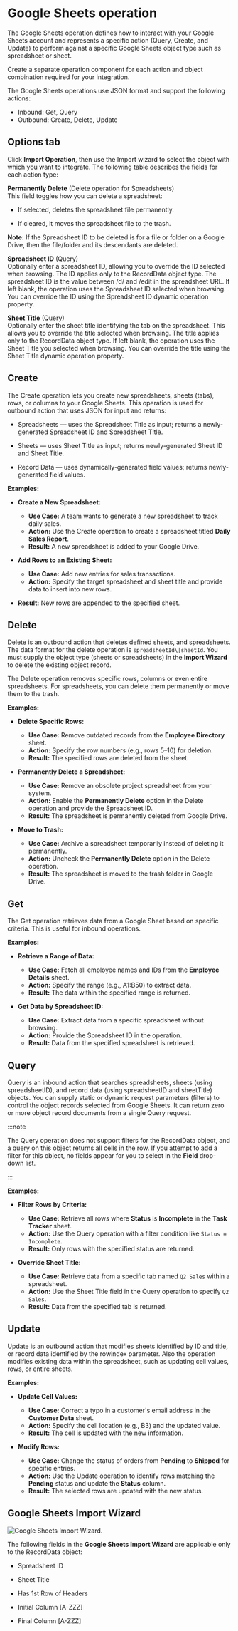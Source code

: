 # Google Sheets operation 

<head>
  <meta name="guidename" content="Integration"/>
  <meta name="context" content="GUID-542afcd0-ad2d-4c8f-8899-819a5a32873e"/>
</head>

The Google Sheets operation defines how to interact with your Google Sheets account and represents a specific action \(Query, Create, and Update\) to perform against a specific Google Sheets object type such as spreadsheet or sheet.

Create a separate operation component for each action and object combination required for your integration.

The Google Sheets operations use JSON format and support the following actions:

-   Inbound: Get, Query
-   Outbound: Create, Delete, Update


## **Options** tab 

Click **Import Operation**, then use the Import wizard to select the object with which you want to integrate. The following table describes the fields for each action type:



**Permanently Delete** \(Delete operation for Spreadsheets\)  
 This field toggles how you can delete a spreadsheet:

  -   If selected, deletes the spreadsheet file permanently.

 -   If cleared, it moves the spreadsheet file to the trash.


 **Note:** If the Spreadsheet ID to be deleted is for a file or folder on a Google Drive, then the file/folder and its descendants are deleted.

**Spreadsheet ID** \(Query\)  
 Optionally enter a spreadsheet ID, allowing you to override the ID selected when browsing. The ID applies only to the RecordData object type. The spreadsheet ID is the value between /d/ and /edit in the spreadsheet URL. If left blank, the operation uses the Spreadsheet ID selected when browsing. You can override the ID using the Spreadsheet ID dynamic operation property.

**Sheet Title** \(Query\)  
 Optionally enter the sheet title identifying the tab on the spreadsheet. This allows you to override the title selected when browsing. The title applies only to the RecordData object type. If left blank, the operation uses the Sheet Title you selected when browsing. You can override the title using the Sheet Title dynamic operation property.

## Create 

The Create operation lets you create new spreadsheets, sheets (tabs), rows, or columns to your Google Sheets. This operation is used for outbound action that uses JSON for input and returns:

-   Spreadsheets — uses the Spreadsheet Title as input; returns a newly-generated Spreadsheet ID and Spreadsheet Title.

-   Sheets — uses Sheet Title as input; returns newly-generated Sheet ID and Sheet Title.

-   Record Data — uses dynamically-generated field values; returns newly-generated field values.

**Examples:**

- **Create a New Spreadsheet:**
  - **Use Case:** A team wants to generate a new spreadsheet to track daily sales.
  - **Action:** Use the Create operation to create a spreadsheet titled **Daily Sales Report**.
  - **Result:** A new spreadsheet is added to your Google Drive.

- **Add Rows to an Existing Sheet:**
  - **Use Case:** Add new entries for sales transactions.
  - **Action:** Specify the target spreadsheet and sheet title and provide data to insert into new rows.  

- **Result:** New rows are appended to the specified sheet.

## Delete 

Delete is an outbound action that deletes defined sheets, and spreadsheets. The data format for the delete operation is `spreadsheetId\|sheetId`. You must supply the object type \(sheets or spreadsheets\) in the **Import Wizard** to delete the existing object record.

The Delete operation removes specific rows, columns or even entire spreadsheets. For spreadsheets, you can delete them permanently or move them to the trash.

**Examples:**

- **Delete Specific Rows:**
  - **Use Case:** Remove outdated records from the **Employee Directory** sheet.
  - **Action:** Specify the row numbers (e.g., rows 5–10) for deletion.
  - **Result:** The specified rows are deleted from the sheet.

- **Permanently Delete a Spreadsheet:**
  - **Use Case:** Remove an obsolete project spreadsheet from your system.
  - **Action:** Enable the **Permanently Delete** option in the Delete operation and provide the Spreadsheet ID.
  - **Result:** The spreadsheet is permanently deleted from Google Drive.

- **Move to Trash:**
  - **Use Case:** Archive a spreadsheet temporarily instead of deleting it permanently.
  - **Action:** Uncheck the **Permanently Delete** option in the Delete operation.
  - **Result:** The spreadsheet is moved to the trash folder in Google Drive.


## Get 

The Get operation retrieves data from a Google Sheet based on specific criteria. This is useful for inbound operations.

**Examples:**

- **Retrieve a Range of Data:**
  - **Use Case:** Fetch all employee names and IDs from the **Employee Details** sheet.
  - **Action:** Specify the range (e.g., A1:B50) to extract data.
  - **Result:** The data within the specified range is returned.

- **Get Data by Spreadsheet ID:**
  - **Use Case:** Extract data from a specific spreadsheet without browsing.
  - **Action:** Provide the Spreadsheet ID in the operation.
  - **Result:** Data from the specified spreadsheet is retrieved.

## Query 

Query is an inbound action that searches spreadsheets, sheets \(using spreadsheetID\), and record data \(using spreadsheetID and sheetTitle\) objects. You can supply static or dynamic request parameters \(filters\) to control the object records selected from Google Sheets. It can return zero or more object record documents from a single Query request.

:::note 

The Query operation does not support filters for the RecordData object, and a query on this object returns all cells in the row. If you attempt to add a filter for this object, no fields appear for you to select in the **Field** drop-down list.

:::

**Examples:**

- **Filter Rows by Criteria:**

  - **Use Case:** Retrieve all rows where **Status** is **Incomplete** in the **Task Tracker** sheet.
  - **Action:** Use the Query operation with a filter condition like `Status = Incomplete`.
  - **Result:** Only rows with the specified status are returned.

- **Override Sheet Title:**

  - **Use Case:** Retrieve data from a specific tab named `Q2 Sales` within a spreadsheet.
  - **Action:** Use the Sheet Title field in the Query operation to specify `Q2 Sales`.
  - **Result:** Data from the specified tab is returned.


## Update 

Update is an outbound action that modifies sheets identified by ID and title, or record data identified by the rowindex parameter. Also the operation modifies existing data within the spreadsheet, such as updating cell values, rows, or entire sheets.

**Examples:**

- **Update Cell Values:**

  - **Use Case:** Correct a typo in a customer's email address in the **Customer Data** sheet.
  - **Action:** Specify the cell location (e.g., B3) and the updated value.
  - **Result:** The cell is updated with the new information.

- **Modify Rows:**

  - **Use Case:** Change the status of orders from **Pending** to **Shipped** for specific entries.
  - **Action:** Use the Update operation to identify rows matching the **Pending** status and update the **Status** column.
  - **Result:** The selected rows are updated with the new status.

## **Google Sheets Import Wizard** 

![Google Sheets Import Wizard.](../Images/build-db-google_sheets_import_wizard.jpg)

The following fields in the **Google Sheets Import Wizard** are applicable only to the RecordData object:

-   Spreadsheet ID
-   Sheet Title

-   Has 1st Row of Headers

-   Initial Column \[A-ZZZ\]

-   Final Column \[A-ZZZ\]